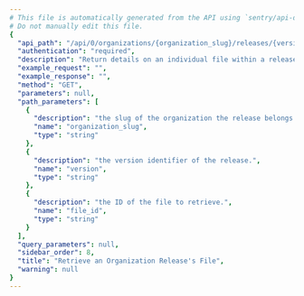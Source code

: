```yaml
---
# This file is automatically generated from the API using `sentry/api-docs/generator.py.`
# Do not manually edit this file.
{
  "api_path": "/api/0/organizations/{organization_slug}/releases/{version}/files/{file_id}/", 
  "authentication": "required", 
  "description": "Return details on an individual file within a release.  This does\nnot actually return the contents of the file, just the associated\nmetadata.", 
  "example_request": "", 
  "example_response": "", 
  "method": "GET", 
  "parameters": null, 
  "path_parameters": [
    {
      "description": "the slug of the organization the release belongs to.", 
      "name": "organization_slug", 
      "type": "string"
    }, 
    {
      "description": "the version identifier of the release.", 
      "name": "version", 
      "type": "string"
    }, 
    {
      "description": "the ID of the file to retrieve.", 
      "name": "file_id", 
      "type": "string"
    }
  ], 
  "query_parameters": null, 
  "sidebar_order": 8, 
  "title": "Retrieve an Organization Release's File", 
  "warning": null
}
---
```

